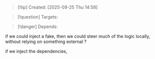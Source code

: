 
>[!tip] Created: [2025-09-25 Thu 14:58]

>[!question] Targets: 

>[!danger] Depends: 

if we could inject a fake, then we could steer much of the logic locally, without relying on something external ?

if we inject the dependencies, 